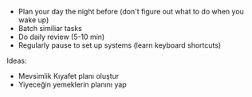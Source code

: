 - Plan your day the night before (don't figure out what to do when you wake up)
- Batch similiar tasks 
- Do daily review (5-10 min)
- Regularly pause to set up systems (learn keyboard shortcuts)

Ideas: 
- Mevsimlik Kıyafet planı oluştur
- Yiyeceğin yemeklerin planını yap